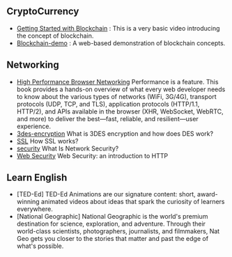 ## CryptoCurrency
- [Getting Started with Blockchain](https://andersbrownworth.com/blockchain/) : This is a very basic video introducing the concept of blockchain.
- [Blockchain-demo](https://github.com/anders94/blockchain-demo) : A web-based demonstration of blockchain concepts.

## Networking
- [High Performance Browser Networking](https://hpbn.co) Performance is a feature. This book provides a hands-on overview of what every web developer needs to know about the various types of networks (WiFi, 3G/4G), transport protocols (UDP, TCP, and TLS), application protocols (HTTP/1.1, HTTP/2), and APIs available in the browser (XHR, WebSocket, WebRTC, and more) to deliver the best—fast, reliable, and resilient—user experience.
- [3des-encryption](https://www.comparitech.com/blog/information-security/3des-encryption/) What is 3DES encryption and how does DES work?
- [SSL](https://www.tutorialsteacher.com/https/how-ssl-works) How SSL works?
- [security](https://www.cisco.com/c/en/us/products/security/what-is-network-security.html) What Is Network Security?
- [Web Security](https://www.freecodecamp.org/news/web-security-an-introduction-to-http-5fa07140f9b3/) Web Security: an introduction to HTTP

## Learn English
- [TED-Ed] TED-Ed Animations are our signature content: short, award-winning animated videos about ideas that spark the curiosity of learners everywhere.
- [National Geographic] National Geographic is the world's premium destination for science, exploration, and adventure. Through their world-class scientists, photographers, journalists, and filmmakers, Nat Geo gets you closer to the stories that matter and past the edge of what's possible.
